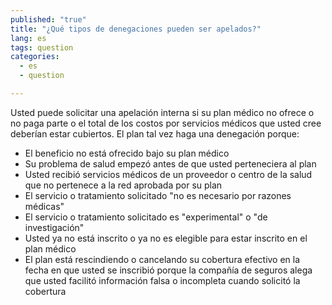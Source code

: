 ```yaml
---
published: "true"
title: "¿Qué tipos de denegaciones pueden ser apelados?"
lang: es
tags: question
categories: 
  - es
  - question

---
```


Usted puede solicitar una apelación interna si su plan médico no ofrece o no paga parte o el total de los costos por servicios médicos que usted cree deberían estar cubiertos. El plan tal vez haga una denegación porque: 

* El beneficio no está ofrecido bajo su plan médico
* Su problema de salud empezó antes de que usted perteneciera al plan
* Usted recibió servicios médicos de un proveedor o centro de la salud que no pertenece a la red aprobada por su plan 
* El servicio o tratamiento solicitado "no es necesario por razones médicas"
* El servicio o tratamiento solicitado es "experimental" o "de investigación"
* Usted ya no está inscrito o ya no es elegible para estar inscrito en el plan médico
* El plan está rescindiendo o cancelando su cobertura efectivo en la fecha en que usted se inscribió porque la compañía de seguros alega que usted facilitó información falsa o incompleta cuando solicitó la cobertura 
